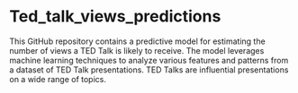 # Ted_talk_views_predictions
This GitHub repository contains a predictive model for estimating the number of views a TED Talk is likely to receive. The model leverages machine learning techniques to analyze various features and patterns from a dataset of TED Talk presentations.  TED Talks are influential presentations on a wide range of topics.
